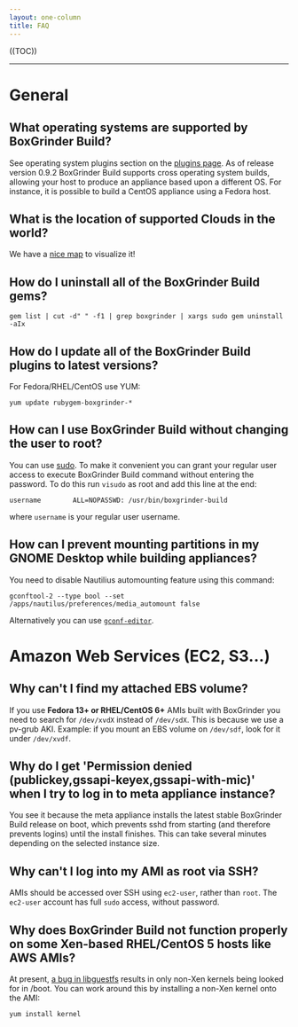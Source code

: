 ```yaml
---
layout: one-column
title: FAQ
---
```


((TOC))

***

# General

## What operating systems are supported by BoxGrinder Build?

See operating system plugins section on the [plugins page](/tutorials/boxgrinder-build-plugins). As of release version 0.9.2 BoxGrinder Build supports cross operating system builds, allowing your host to produce an appliance based upon a different OS. For instance, it is possible to build a CentOS appliance using a Fedora host.

## What is the location of supported Clouds in the world?

We have a [nice map](/cloud-locations/) to visualize it!

## How do I uninstall all of the BoxGrinder Build gems?

    gem list | cut -d" " -f1 | grep boxgrinder | xargs sudo gem uninstall -aIx

## How do I update all of the BoxGrinder Build plugins to latest versions?

For Fedora/RHEL/CentOS use YUM:

    yum update rubygem-boxgrinder-*

## How can I use BoxGrinder Build without changing the user to root?

You can use [sudo](http://www.sudo.ws/sudo/sudo.man.html). To make it convenient you can grant your regular user access to execute BoxGrinder Build command without entering the password. To do this run `visudo` as root and add this line at the end:

    username        ALL=NOPASSWD: /usr/bin/boxgrinder-build

where `username` is your regular user username.

## How can I prevent mounting partitions in my GNOME Desktop while building appliances?

You need to disable Nautilius automounting feature using this command:

    gconftool-2 --type bool --set /apps/nautilus/preferences/media_automount false

Alternatively you can use [`gconf-editor`](http://en.wikipedia.org/wiki/Gconf-editor).

# Amazon Web Services (EC2, S3...)

## Why can't I find my attached EBS volume?

If you use **Fedora 13+ or RHEL/CentOS 6+** AMIs built with BoxGrinder you need to search for `/dev/xvdX` instead of `/dev/sdX`. This is because we use a pv-grub AKI. Example: if you mount an EBS volume on `/dev/sdf`, look for it under `/dev/xvdf`.

## Why do I get 'Permission denied (publickey,gssapi-keyex,gssapi-with-mic)' when I try to log in to meta appliance instance?

You see it because the meta appliance installs the latest stable BoxGrinder Build release on boot, which prevents sshd from starting (and therefore prevents logins) until the install finishes. This can take several minutes depending on the selected instance size.

## Why can't I log into my AMI as root via SSH?

AMIs should be accessed over SSH using `ec2-user`, rather than `root`.  The `ec2-user` account has full `sudo` access, without password.

## Why does BoxGrinder Build not function properly on some Xen-based RHEL/CentOS 5 hosts like AWS AMIs?

At present, [a bug in libguestfs](https://bugzilla.redhat.com/show_bug.cgi?id=539746#c9) results in only non-Xen kernels being looked for in /boot. You can work around this by installing a non-Xen kernel onto the AMI:

    yum install kernel

